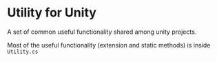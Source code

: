 # Utility for Unity
A set of common useful functionality shared among unity projects.

Most of the useful functionality (extension and static methods) is inside `Utility.cs`